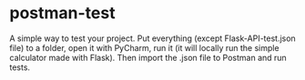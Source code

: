 # postman-test
A simple way to test your project. Put everything (except Flask-API-test.json file) to a folder, open it with PyCharm, run it (it will locally run the simple calculator made with Flask). Then import the .json file to Postman and run tests.
